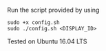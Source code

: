 Run the script provided by using
```
sudo +x config.sh
sudo ./config.sh <DISPLAY_ID>
```

Tested on Ubuntu 16.04 LTS
